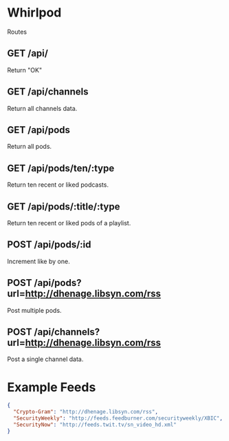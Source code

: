 # Whirlpod

Routes

## GET /api/
Return "OK"

## GET /api/channels
Return all channels data.

## GET /api/pods
Return all pods.

## GET /api/pods/ten/:type
Return ten recent or liked podcasts.

## GET /api/pods/:title/:type
Return ten recent or liked pods of a playlist.

## POST /api/pods/:id
Increment like by one.

## POST /api/pods?url=http://dhenage.libsyn.com/rss
Post multiple pods.

## POST /api/channels?url=http://dhenage.libsyn.com/rss
Post a single channel data.

# Example Feeds

```json
{
  "Crypto-Gram": "http://dhenage.libsyn.com/rss",
  "SecurityWeekly": "http://feeds.feedburner.com/securityweekly/XBIC",
  "SecurityNow": "http://feeds.twit.tv/sn_video_hd.xml"
}
```
